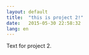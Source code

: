 ```yaml
---
layout: default
title:  "this is project 2!"
date:   2015-05-30 22:58:32
lang: en
---
```


Text for project 2.